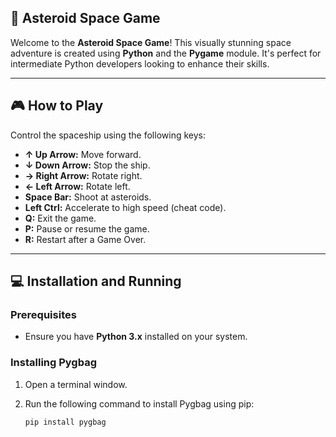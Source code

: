 ## 🚀 Asteroid Space Game

Welcome to the **Asteroid Space Game**! This visually stunning space adventure is created using **Python** and the **Pygame** module. It's perfect for intermediate Python developers looking to enhance their skills.

---

## 🎮 How to Play

Control the spaceship using the following keys:

- **↑ Up Arrow:** Move forward.
- **↓ Down Arrow:** Stop the ship.
- **→ Right Arrow:** Rotate right.
- **← Left Arrow:** Rotate left.
- **Space Bar:** Shoot at asteroids.
- **Left Ctrl:** Accelerate to high speed (cheat code).
- **Q:** Exit the game.
- **P:** Pause or resume the game.
- **R:** Restart after a Game Over.

---

## 💻 Installation and Running

### Prerequisites

- Ensure you have **Python 3.x** installed on your system.

### Installing Pygbag

1. Open a terminal window.
2. Run the following command to install Pygbag using pip:

   ```bash
   pip install pygbag
